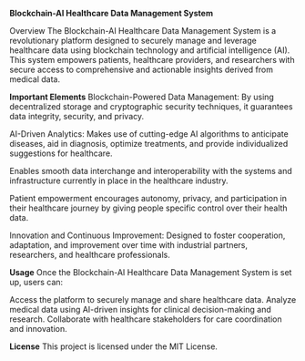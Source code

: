**Blockchain-AI Healthcare Data Management System**

Overview
The Blockchain-AI Healthcare Data Management System is a revolutionary platform designed to securely manage and leverage healthcare data using blockchain technology and artificial intelligence (AI). 
This system empowers patients, healthcare providers, and researchers with secure access to comprehensive and actionable insights derived from medical data.

**Important Elements**
Blockchain-Powered Data Management: By using decentralized storage and cryptographic security techniques, it guarantees data integrity, security, and privacy.

AI-Driven Analytics: Makes use of cutting-edge AI algorithms to anticipate diseases, aid in diagnosis, optimize treatments, and provide individualized suggestions for healthcare.

Enables smooth data interchange and interoperability with the systems and infrastructure currently in place in the healthcare industry.

Patient empowerment encourages autonomy, privacy, and participation in their healthcare journey by giving people specific control over their health data.

Innovation and Continuous Improvement: Designed to foster cooperation, adaptation, and improvement over time with industrial partners, researchers, and healthcare professionals.

**Usage**
Once the Blockchain-AI Healthcare Data Management System is set up, users can:

Access the platform to securely manage and share healthcare data.
Analyze medical data using AI-driven insights for clinical decision-making and research.
Collaborate with healthcare stakeholders for care coordination and innovation.

**License**
This project is licensed under the MIT License.
